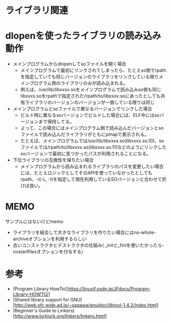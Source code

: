# ライブラリ関連


# dlopenを使ったライブラリの読み込み動作
- メインプログラムからdlopenしてsoファイルを開く場合
  - メインプログラムで最初にリンクされてしまったら、たとえso側でrpathを指定していても同じバージョンのライブラリをリンクしている限りメインプログラム側のライブラリのみが読み込まれる。
  - 例えば、/usr/lib/libxxxx.soをメインプログラムで読み込みso側も同じlibxxxx.soをrpathで指定された/rpath/to/libxxxx.soにあったとしても共有ライブラリのバージョンのバージョンが一致している限りは同じ
- メインプログラムとsoファイルで異なるバージョンでリンクした場合 
  - ビルド時に異なるsoバージョンでビルドした場合には、ELF中にはsoバージョンまで保持してる。
  - よって、この場合にはメインプログラム側で読み込んだバージョンとsoファイルで読み込んだライブラリがともにpmapで表示される。
  - たとえば、メインプログラムでは/usr/lib/libxxxx.so(libxxxx.so.10)、soファイルでは/rpath/to/libxxxx.so(libxxxx.so.11)などのようにリンクしたsoバージョンで最初に見つかったパスが利用されることになる。
- 下位ライブラリの互換性を保ちたい場合
  - メインプログラムから読み込まれるライブラリのパスを変更したい場合には、たとえロジックとしてそのAPIを使っていなかったとしてもrpath、-l(-L, -I)を指定して現在利用しているSOバージョンと合わせて於けば良い。


# MEMO
サンプルにはないけどmemo
- ライブラリを結合して大きなライブラリを作りたい場合にはno-whole-archiveオプションを利用するらしい
- 古いコンストラクタとデストラクタの仕組み(	\_initと\_finiを使いたかったら-nostartfilesオプションを付与する)


# 参考
- (Program Library HowTo)[https://linuxjf.osdn.jp/JFdocs/Program-Library-HOWTO/]
- (Shared library support for GNU)[http://web.sfc.wide.ad.jp/~sagawa/gnujdoc/libtool-1.4.2/index.html]
- (Beginner's Guide to Linkers)[http://www.lurklurk.org/linkers/linkers.html]
